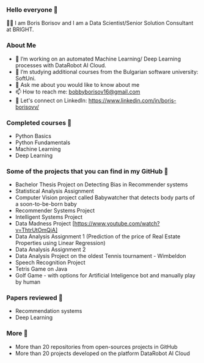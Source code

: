  ### Hello everyone 👋
   🧑‍🎓 I am Boris Borisov and I am a Data Scientist/Senior Solution Consultant at BRIGHT.

 ### About Me

- 🔭 I’m working on an automated Machine Learning/ Deep Learning processes with DataRobot AI Cloud.
- 🌱 I’m studying additional courses from the Bulgarian software university: SoftUni.
- 💬 Ask me about you would like to know about me
- 📫 How to reach me: bobbyborisov16@gmail.com
- 👔 Let's connect on LinkedIn: https://www.linkedin.com/in/boris-borisovv/

### Completed courses 🏫

- Python Basics 
- Python Fundamentals
- Machine Learning
- Deep Learning


### Some of the projects that you can find in my GitHub 🏫

- Bachelor Thesis Project on Detecting Bias in Recommender systems
- Statistical Analysis Assignment
- Computer Vision project called Babywatcher that detects body parts of a soon-to-be-born baby 
- Recommender Systems Project
- Intelligent Systems Project 
- Data Madness Project [https://www.youtube.com/watch?v=ThtrUtOmQjA]
- Data Analysis Assignment 1 (Prediction of the price of Real Estate Properties using Linear Regression)
- Data Analysis Assignment 2 
- Data Analysis Project on the oldest Tennis tournament - Wimbeldon
- Speech Recognition Project
- Tetris Game on Java
- Golf Game - with options for Artificial Inteligence bot and manually play by human

### Papers reviewed 📝

- Recommendation systems
- Deep Learning

### More 💼

- More than 20 repositories from open-sources projects in GitHub
- More than 20 projects developed on the platform DataRobot AI Cloud


